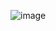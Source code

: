 ![image](https://user-images.githubusercontent.com/64036955/169277737-8bed6b77-6fa2-4ce5-b946-42c778d7d64c.png)
